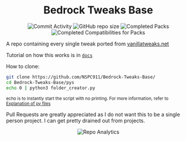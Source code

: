 <div align="center">
	
# Bedrock Tweaks Base

![Commit Activity](https://img.shields.io/github/commit-activity/w/NSPC911/Bedrock-Tweaks-Base?style=for-the-badge&label=Commits&color=purple)
![GitHub repo size](https://img.shields.io/github/repo-size/NSPC911/Bedrock-Tweaks-Base?style=for-the-badge&label=Size&color=pink)
![Completed Packs](https://img.shields.io/badge/Packs-356%2F382-blue?style=for-the-badge&color=green)
![Completed Compatibilities for Packs](https://img.shields.io/badge/Compatibilities-20%2F49-blue?style=for-the-badge&color=red)

</div>
<div align="left">

A repo containing every single tweak ported from <a href="https://vanillatweaks.net/picker/resource-packs">vanillatweaks.net</a>

Tutorial on how this works is in <a href="https://github.com/NSPC911/Bedrock-Tweaks-Base/tree/main/docs"><code>docs</code></a>

How to clone:

```bash
git clone https://github.com/NSPC911/Bedrock-Tweaks-Base/
cd Bedrock-Tweaks-Base/pys
echo 0 | python3 folder_creator.py
```

<sub>echo is to instantly start the script with no printing. For more information, refer to [Explanation of py files](https://github.com/NSPC911/Bedrock-Tweaks-Base/blob/main/docs/Explanation%20of%20py%20files.md)</sub>

Pull Requests are greatly appreciated as I do not want this to be a single person project. I can get pretty drained out from projects.
</div>
<div align=center>

![Repo Analytics](https://repobeats.axiom.co/api/embed/10e365135c3e52c23d522622b87dee249a676978.svg)

</div>